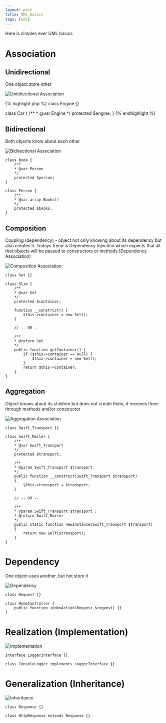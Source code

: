 ```yaml
---
layout: post
title: UML basics
tags: [uml]
---
```


Here is simples ever UML basics

Association
===========


Unidirectional
--------------

One object store other

![Unidirectional Association](/examples/uml_basics/Association/Unidirectional/UML.svg)

{% highlight php %}
class Engine {}

class Car {
    /**
    * @var Engine
    */
    protected $engine;
}
{% endhighlight %}

Bidirectional
-------------

Both objects know about each other

![Bidirectional Association](/examples/uml_basics/Association/Bidirectional/UML.svg)

    class Book {
        /**
        * @var Person
        */
        protected $person;
    }

    class Person {
        /**
        * @var array Books[]
        */
        protected $books;
    }


Composition
-----------

Coupling (dependency) - object not only knowing about its dependency but also creates it. Todays trend is Dependency Injection which expects that all that objects will be passed to constructors or methods (Dependency Association)

![Composition Association](/examples/uml_basics/Association/Composition/UML.svg)

    class Set {}

    class Slim {
        /**
        * @var Set
        */
        protected $container;

        function __construct() {
            $this->container = new Set();
        }

        // -- OR --

        /**
        * @return Set
        */
        public function getContainer() {
            if ($this->container == null) {
                $this->container = new Set();
            }
            return $this->container;
        }
    }


Aggregation
-----------

Object knows about its children but does not create them, it recieves them through methods and/or constructor

![Aggregation Association](/examples/uml_basics/Association/Aggregation/UML.svg)

    class Swift_Transport {}

    class Swift_Mailer {
        /**
        * @var Swift_Transport
        */
        protected $transport;

        /**
        * @param Swift_Transport $transport
        */
        public function __construct(Swift_Transport $transport)
        {
            $this->transport = $transport;
        }

        // -- OR --

        /**
        * @param Swift_Transport $transport ;
        * @return Swift_Mailer
        */
        public static function newInstance(Swift_Transport $transport)
        {
            return new self($transport);
        }
    }


Dependency
==========

One object uses another, but not store it

![Dependency](/examples/uml_basics/Dependency/UML.svg)

    class Request {}

    class HomeController {
        public function indexAction(Request $request) {}
    }


Realization (Implementation)
============================

![Implementation](/examples/uml_basics/Realization/UML.svg)

    interface LoggerInterface {}

    class ConsoleLogger implements LoggerInterface {}


Generalization (Inheritance)
============================

![Inheritance](/examples/uml_basics/Generalization/UML.svg)

    class Response {}

    class HttpResponse extends Response {}
